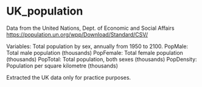 # UK_population
Data from the United Nations, Dept. of Economic and Social Affairs
https://population.un.org/wpp/Download/Standard/CSV/

Variables:
Total population by sex, annually from 1950 to 2100.
PopMale: Total male population (thousands)
PopFemale: Total female population (thousands)
PopTotal: Total population, both sexes (thousands)
PopDensity: Population per square kilometre (thousands)

Extracted the UK data only for practice purposes.
